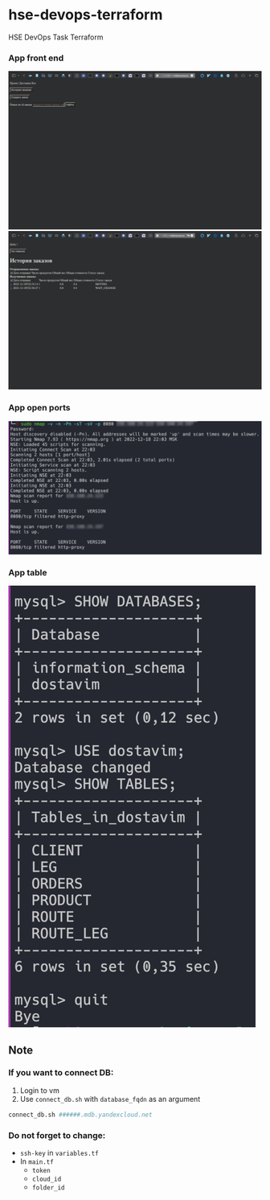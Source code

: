 # hse-devops-terraform
HSE DevOps Task Terraform

### App front end
![](img/app_run1.png)
![](img/app_run2.png)

### App open ports
![](img/app_port.png)

### App table
![](img/tables.png)

## Note

### If you want to connect DB:
1. Login to vm
2. Use `connect_db.sh` with `database_fqdn` as an argument

```sh
connect_db.sh ######.mdb.yandexcloud.net
```

### Do not forget to change:
- `ssh-key` in `variables.tf`
- In `main.tf`
    - `token`
    - `cloud_id`
    - `folder_id`
